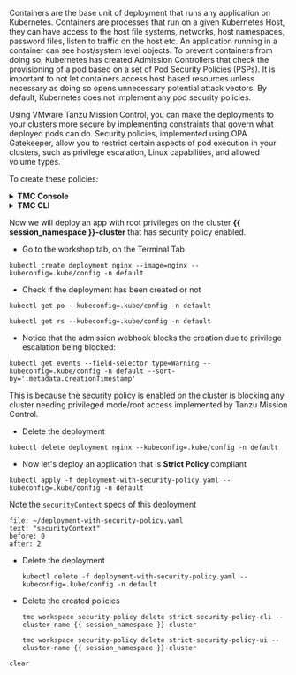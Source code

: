 Containers are the base unit of deployment that runs any application on Kubernetes. Containers are processes that run on a given Kubernetes Host, they can have access to the host file systems, networks, host namespaces, password files, listen to traffic on the host etc. 
An application running in a container can see host/system level objects. To prevent containers from doing so, Kubernetes has created Admission Controllers that check the provisioning of a pod based on a set of Pod Security Policies (PSPs). It is important to not let containers access host based resources unless necessary as doing so opens unnecessary potential attack vectors. By default, Kubernetes does not implement any pod security policies.

Using VMware Tanzu Mission Control, you can make the deployments to your clusters more secure by implementing constraints that govern what deployed pods can do. Security policies, implemented using OPA Gatekeeper, allow you to restrict certain aspects of pod execution in your clusters, such as privilege escalation, Linux capabilities, and allowed volume types.

To create these policies:

<details>
<summary><b>TMC Console</b></summary>
<p>

* Click on the **Security** tab within the policy assignments section and click on the **Clusters** view if you are still seeing **Workspaces**.

* Click on the **{{ session_namespace }}-cluster** Cluster under the Cluster Group **tko-day1-ops** 

* Click **Create Security Policy**

* Select the **Security template** *Strict*

* Provide a policy name `strict-security-policy-ui`{{copy}}

* Click **Create policy**

</p>
</details>

<details>
<summary><b>TMC CLI</b></summary>
<p>

* Before we apply this policy using the TMC CLI, let's have a look on its definition and do some modifications

```editor:open-file
file: ~/strict-security-policy.yaml
```

```editor:select-matching-text
file: ~/strict-security-policy.yaml
text: "clusterName: (.*)"
isRegex: true
group: 1
```

```editor:replace-text-selection
file: ~/strict-security-policy.yaml
text: "{{ session_namespace }}-cluster"
```
* Create the image policy 

    ```execute-1
    tmc cluster security-policy create -f strict-security-policy.yaml
    ```

* Confirm that the policy has been created and synced to the {{ session_namespace }}-cluster   

    ```execute-1
    tmc cluster security-policy get strict-security-policy-cli --cluster-name {{ session_namespace }}-cluster
    ```

    ```execute-2
    kubectl get opapolicies.intents.tmc.cloud.vmware.com --kubeconfig=.kube/config
    ```
    You should get both `strict-security-policy-cli` and `strict-security-policy-ui` listed
</p>
</details>
<p>
</p>

Now we will deploy an app with root privileges on the cluster **{{ session_namespace }}-cluster** that has security policy enabled.

* Go to the workshop tab, on the Terminal Tab

```execute-1
kubectl create deployment nginx --image=nginx --kubeconfig=.kube/config -n default
```

* Check if the deployment has been created or not

```execute-1
kubectl get po --kubeconfig=.kube/config -n default
```

```execute-1
kubectl get rs --kubeconfig=.kube/config -n default
```

* Notice that the admission webhook blocks the creation due to privilege escalation being blocked:

```execute-1
kubectl get events --field-selector type=Warning --kubeconfig=.kube/config -n default --sort-by='.metadata.creationTimestamp'
```

This is because the security policy is enabled on the cluster is blocking any cluster needing privileged mode/root access implemented by Tanzu Mission Control.

* Delete the deployment

```execute-1
kubectl delete deployment nginx --kubeconfig=.kube/config -n default
```

* Now let's deploy an application that is **Strict Policy** compliant 

```execute-1
kubectl apply -f deployment-with-security-policy.yaml --kubeconfig=.kube/config -n default
```

Note the `securityContext` specs of this deployment 

```editor:select-matching-text
file: ~/deployment-with-security-policy.yaml
text: "securityContext"
before: 0
after: 2
```
* Delete the deployment

    ```execute-1
    kubectl delete -f deployment-with-security-policy.yaml --kubeconfig=.kube/config -n default
    ```
* Delete the created policies  

    ```execute-1
    tmc workspace security-policy delete strict-security-policy-cli --cluster-name {{ session_namespace }}-cluster
    ```
    ```execute-1
    tmc workspace security-policy delete strict-security-policy-ui --cluster-name {{ session_namespace }}-cluster
    ```
```execute-all
clear
```    